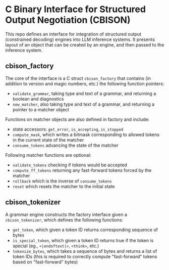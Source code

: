 # C Binary Interface for Structured Output Negotiation (CBISON)

This repo defines an interface for integration of structured output (constrained decoding)
engines into LLM inference systems.
It presents layout of an object that can be created by an engine,
and then passed to the inference system.

## cbison_factory

The core of the interface is a C struct `cbison_factory` that contains
(in addition to version and magic numbers, etc.) the following function pointers:

- `validate_grammar`, taking type and text of a grammar, and returning a boolean
  and diagnostics
- `new_matcher`, also taking type and text of a grammar, and returning a pointer to a matcher object

Functions on matcher objects are also defined in factory and include:

- state accessors: `get_error`, `is_accepting`, `is_stopped`
- `compute_mask`, which writes a bitmask corresponding to allowed tokens
  in the current state of the matcher
- `consume_tokens` advancing the state of the matcher

Following matcher functions are optional:

- `validate_tokens` checking if tokens would be accepted
- `compute_ff_tokens` returning any fast-forward tokens forced by the matcher
- `rollback` which is the inverse of `consume_tokens`
- `reset` which resets the matcher to the initial state

## cbison_tokenizer

A grammar engine constructs the factory interface given a `cbison_tokenizer`,
which defines the following functions:

- `get_token`, which given a token ID returns corresponding sequence of bytes
- `is_special_token`, which given a token ID returns true if the token is special
  (eg., `<|endoftext|>`, `<think>`, etc.)
- `tokenize_bytes`, which takes a sequence of bytes and returns a list of token IDs
  (this is required to correctly compute "fast-forward" tokens based on "fast-forward" bytes)

